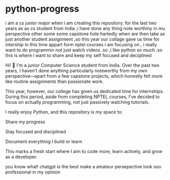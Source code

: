 # python-progress
i am a cs  junior major when i am creating this repository. for the last two years as as cs student from india ,i have done any thing note worthiny in mu perspective other some some capstone hole hartedly when are then take as just another student assignment ,so  this year our collage gave us time for intership in this time appart form nptel courses i am focusing on , i really want to do programmin not just watch videos .so ,i like python so much .so this is where i want to share and keep my self focused and deciplined 


Hi! 👋 I'm a junior Computer Science student from India. Over the past two years, I haven’t done anything particularly noteworthy from my own perspective—apart from a few capstone projects, which honestly felt more like routine assignments than passionate work.

This year, however, our college has given us dedicated time for internships. During this period, aside from completing NPTEL courses, I’ve decided to focus on actually programming, not just passively watching tutorials.

I really enjoy Python, and this repository is my space to:

Share my progress

Stay focused and disciplined

Document everything I build or learn

This marks a fresh start where I aim to code more, learn actively, and grow as a developer. 




you know what! chatgpt is the best make a amateur persepective look soo professional in my opinion
